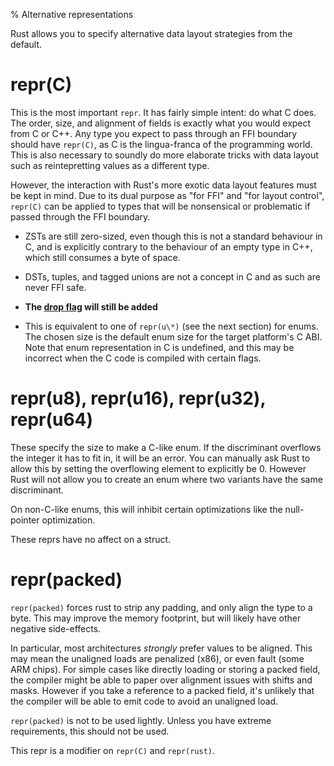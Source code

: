 % Alternative representations

Rust allows you to specify alternative data layout strategies from the default.




# repr(C)

This is the most important `repr`. It has fairly simple intent: do what C does.
The order, size, and alignment of fields is exactly what you would expect from
C or C++. Any type you expect to pass through an FFI boundary should have `repr(C)`,
as C is the lingua-franca of the programming world. This is also necessary
to soundly do more elaborate tricks with data layout such as reintepretting values
as a different type.

However, the interaction with Rust's more exotic data layout features must be kept
in mind. Due to its dual purpose as "for FFI" and "for layout control", `repr(C)`
can be applied to types that will be nonsensical or problematic if passed through
the FFI boundary.

* ZSTs are still zero-sized, even though this is not a standard behaviour
  in C, and is explicitly contrary to the behaviour of an empty type in C++, which
  still consumes a byte of space.

* DSTs, tuples, and tagged unions are not a concept in C and as such are never
  FFI safe.

* **The [drop flag][] will still be added**

* This is equivalent to one of `repr(u\*)` (see the next section) for enums. The
  chosen size is the default enum size for the target platform's C ABI. Note that
  enum representation in C is undefined, and this may be incorrect when the C
  code is compiled with certain flags.



# repr(u8), repr(u16), repr(u32), repr(u64)

These specify the size to make a C-like enum. If the discriminant overflows the
integer it has to fit in, it will be an error. You can manually ask Rust to
allow this by setting the overflowing element to explicitly be 0. However Rust
will not allow you to create an enum where two variants have the same discriminant.

On non-C-like enums, this will inhibit certain optimizations like the null-pointer
optimization.

These reprs have no affect on a struct.




# repr(packed)

`repr(packed)` forces rust to strip any padding, and only align the type to a
byte. This may improve the memory footprint, but will likely have other
negative side-effects.

In particular, most architectures *strongly* prefer values to be aligned. This
may mean the unaligned loads are penalized (x86), or even fault (some ARM chips).
For simple cases like directly loading or storing a packed field, the compiler
might be able to paper over alignment issues with shifts and masks. However if
you take a reference to a packed field, it's unlikely that the compiler will be
able to emit code to avoid an unaligned load.

`repr(packed)` is not to be used lightly. Unless you have extreme requirements,
this should not be used.

This repr is a modifier on `repr(C)` and `repr(rust)`.

[drop flag]: drop-flags.html

